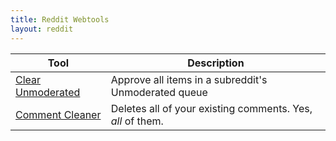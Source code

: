 ```yaml
---
title: Reddit Webtools
layout: reddit
---
```


Tool|Description
-|-
[Clear Unmoderated](./clear_unmod) | Approve all items in a subreddit's Unmoderated queue
[Comment Cleaner](./delete_comments) | Deletes all of your existing comments. Yes, *all* of them.
